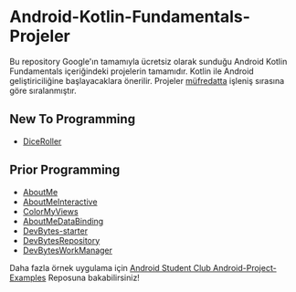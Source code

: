 # Android-Kotlin-Fundamentals-Projeler

Bu repository Google'ın tamamıyla ücretsiz olarak sunduğu Android Kotlin Fundamentals içeriğindeki projelerin tamamıdır. Kotlin ile Android geliştiriciliğine başlayacaklara önerilir. Projeler [müfredatta](https://github.com/serkanalc/Android-Kotlin-Fundamentals) işleniş sırasına göre sıralanmıştır.


## New To Programming

- [DiceRoller](https://github.com/serkanalc/Android-Kotlin-Fundamentals-Projeler/tree/main/Dice%20Roller)

## Prior Programming 

- [AboutMe](https://github.com/serkanalc/Android-Kotlin-Fundamentals-Projeler/tree/main/AboutMe%20-%20Project)
- [AboutMeInteractive](https://github.com/serkanalc/Android-Kotlin-Fundamentals-Projeler/tree/main/About%20me%20Interactive)
- [ColorMyViews](https://github.com/serkanalc/Android-Kotlin-Fundamentals-Projeler/tree/main/ColorMyViews)
- [AboutMeDataBinding](https://github.com/serkanalc/Android-Kotlin-Fundamentals-Projeler/tree/main/AboutMeDataBinding)
- [DevBytes-starter](https://github.com/serkanalc/Android-Kotlin-Fundamentals-Projeler/tree/main/DevBytesstarter)
- [DevBytesRepository](https://github.com/serkanalc/Android-Kotlin-Fundamentals-Projeler/tree/main/DevBytesRepository)
- [DevBytesWorkManager](https://github.com/serkanalc/Android-Kotlin-Fundamentals-Projeler/tree/main/DevBytesWorkManager)


Daha fazla örnek uygulama için [Android Student Club Android-Project-Examples](https://github.com/Android-Student-Club-Turkey/Android-Project-Examples) Reposuna bakabilirsiniz!
